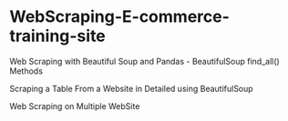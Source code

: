 # WebScraping-E-commerce-training-site
Web Scraping with Beautiful Soup and Pandas - BeautifulSoup find_all() Methods

Scraping a Table From a Website in Detailed using BeautifulSoup

Web Scraping on Multiple WebSite